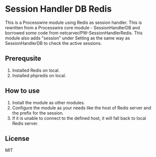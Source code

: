 # Session Handler DB Redis

This is a Processwire module using Redis as session handler. This is rewritten from a Processwire core module - SessionHandlerDB and borrowed some code from netcarver/PW-SessionHandlerRedis. This module also adds "session" under Setting as the same way as SessionHandlerDB to check the active sessions.

## Prerequsite
1. Installed Redis on local.
2. Installed phpredis on local.

## How to use
1. Install the module as other modules.
2. Configure the module as your needs like the host of Redis server and the prefix for the session.
3. If it is unable to connect to the defined host, it will fall back to local Redis server.

## License
MIT